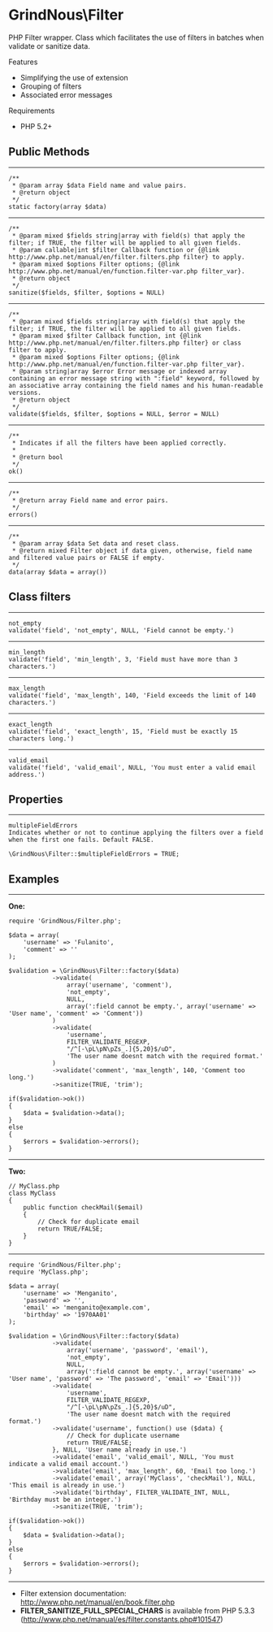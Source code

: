 # GrindNous\Filter

PHP Filter wrapper. Class which facilitates the use of filters in batches when validate or sanitize data.

Features

- Simplifying the use of extension
- Grouping of filters
- Associated error messages

Requirements

- PHP 5.2+

## Public Methods
---
    /**
     * @param array $data Field name and value pairs.
     * @return object
     */
    static factory(array $data)
---
    /**
     * @param mixed $fields string|array with field(s) that apply the filter; if TRUE, the filter will be applied to all given fields.
     * @param callable|int $filter Callback function or {@link http://www.php.net/manual/en/filter.filters.php filter} to apply.
     * @param mixed $options Filter options; {@link http://www.php.net/manual/en/function.filter-var.php filter_var}.
     * @return object
     */
    sanitize($fields, $filter, $options = NULL)
---
    /**
     * @param mixed $fields string|array with field(s) that apply the filter; if TRUE, the filter will be applied to all given fields.
     * @param mixed $filter Callback function, int {@link http://www.php.net/manual/en/filter.filters.php filter} or class filter to apply.
     * @param mixed $options Filter options; {@link http://www.php.net/manual/en/function.filter-var.php filter_var}.
     * @param string|array $error Error message or indexed array containing an error message string with ":field" keyword, followed by an associative array containing the field names and his human-readable versions.
     * @return object
     */
    validate($fields, $filter, $options = NULL, $error = NULL)
---
    /**
     * Indicates if all the filters have been applied correctly.
     *
     * @return bool
     */
    ok()
---
    /**
     * @return array Field name and error pairs.
     */
    errors()
---
    /**
     * @param array $data Set data and reset class.
     * @return mixed Filter object if data given, otherwise, field name and filtered value pairs or FALSE if empty.
     */
    data(array $data = array())

## Class filters
---
    not_empty
    validate('field', 'not_empty', NULL, 'Field cannot be empty.')
---
    min_length
    validate('field', 'min_length', 3, 'Field must have more than 3 characters.')
---
    max_length
    validate('field', 'max_length', 140, 'Field exceeds the limit of 140 characters.')
---
    exact_length
    validate('field', 'exact_length', 15, 'Field must be exactly 15 characters long.')
---
    valid_email
    validate('field', 'valid_email', NULL, 'You must enter a valid email address.')

## Properties
---
    multipleFieldErrors
    Indicates whether or not to continue applying the filters over a field when the first one fails. Default FALSE.
    
    \GrindNous\Filter::$multipleFieldErrors = TRUE;

## Examples
---

**One:**

    require 'GrindNous/Filter.php';
    
    $data = array(
        'username' => 'Fulanito',
        'comment' => ''
    );
    
    $validation = \GrindNous\Filter::factory($data)
                ->validate(
                    array('username', 'comment'),
                    'not_empty',
                    NULL,
                    array(':field cannot be empty.', array('username' => 'User name', 'comment' => 'Comment'))
                )
                ->validate(
                    'username',
                    FILTER_VALIDATE_REGEXP,
                    "/^[-\pL\pN\pZs_.]{5,20}$/uD",
                    'The user name doesnt match with the required format.'
                )
                ->validate('comment', 'max_length', 140, 'Comment too long.')
                ->sanitize(TRUE, 'trim');
    
    if($validation->ok())
    {
        $data = $validation->data();
    }
    else
    {
        $errors = $validation->errors();
    }
---

**Two:**

    // MyClass.php
    class MyClass
    {
        public function checkMail($email)
        {
            // Check for duplicate email
            return TRUE/FALSE;
        }
    }
---
    require 'GrindNous/Filter.php';
    require 'MyClass.php';
    
    $data = array(
        'username' => 'Menganito',
        'password' => '',
        'email' => 'menganito@example.com',
        'birthday' => '1970AA01'
    );
    
    $validation = \GrindNous\Filter::factory($data)
                ->validate(
                    array('username', 'password', 'email'),
                    'not_empty',
                    NULL,
                    array(':field cannot be empty.', array('username' => 'User name', 'password' => 'The password', 'email' => 'Email')))
                ->validate(
                    'username',
                    FILTER_VALIDATE_REGEXP,
                    "/^[-\pL\pN\pZs_.]{5,20}$/uD",
                    'The user name doesnt match with the required format.')
                ->validate('username', function() use ($data) {
                    // Check for duplicate username
                    return TRUE/FALSE;
                }, NULL, 'User name already in use.')
                ->validate('email', 'valid_email', NULL, 'You must indicate a valid email account.')
                ->validate('email', 'max_length', 60, 'Email too long.')
                ->validate('email', array('MyClass', 'checkMail'), NULL, 'This email is already in use.')
                ->validate('birthday', FILTER_VALIDATE_INT, NULL, 'Birthday must be an integer.')
                ->sanitize(TRUE, 'trim');
    
    if($validation->ok())
    {
        $data = $validation->data();
    }
    else
    {
        $errors = $validation->errors();
    }

---

- Filter extension documentation: http://www.php.net/manual/en/book.filter.php
- **FILTER_SANITIZE_FULL_SPECIAL_CHARS** is available from PHP 5.3.3 (http://www.php.net/manual/es/filter.constants.php#101547)
